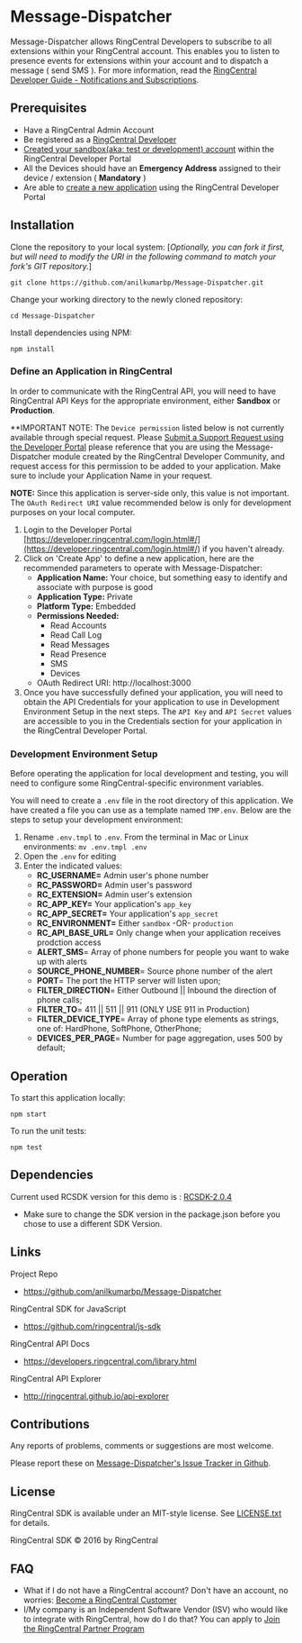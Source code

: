Message-Dispatcher
=======================

Message-Dispatcher allows RingCentral Developers to subscribe to all extensions within your RingCentral account. This enables you to listen to presence events for extensions within your account and to dispatch a message ( send SMS ). For more information, read the [RingCentral Developer Guide - Notifications and Subscriptions](https://developer.ringcentral.com/api-docs/latest/index.html#!#Notifications.html).

## Prerequisites

* Have a RingCentral Admin Account
* Be registered as a [RingCentral Developer](https://developers.ringcentral.com/)
* [Created your sandbox(aka: test or development) account](https://developer.ringcentral.com/library/tutorials/test-account.html) within the RingCentral Developer Portal
* All the Devices should have an **Emergency Address** assigned to their device / extension ( **Mandatory** )
* Are able to [create a new application](https://developer.ringcentral.com/my-account.html#/applications) using the RingCentral Developer Portal

## Installation

Clone the repository to your local system:
[_Optionally, you can fork it first, but will need to modify the URI in the following command to match your fork's GIT repository._]

```
git clone https://github.com/anilkumarbp/Message-Dispatcher.git
```

Change your working directory to the newly cloned repository:
```
cd Message-Dispatcher
```

Install dependencies using NPM:
```
npm install
```

### Define an Application in RingCentral

In order to communicate with the RingCentral API, you will need to have RingCentral API Keys for the appropriate environment, either **Sandbox** or **Production**.

**IMPORTANT NOTE: The `Device permission` listed below is not currently available through special request. Please [Submit a Support Request using the Developer Portal](https://developer.ringcentral.com/support.html) please reference that you are using the Message-Dispatcher module created by the RingCentral Developer Community, and request access for this permission to be added to your application. Make sure to include your Application Name in your request.

**NOTE:** Since this application is server-side only, this value is not important. The `OAuth Redirect URI` value recommended below is only for development purposes on your local computer. 

1. Login to the Developer Portal [https://developer.ringcentral.com/login.html#/](https://developer.ringcentral.com/login.html#/) if you haven't already.
2. Click on 'Create App' to define a new application, here are the recommended parameters to operate with Message-Dispatcher:
    * **Application Name:** Your choice, but something easy to identify and associate with purpose is good
    * **Application Type:** Private
    * **Platform Type:** Embedded
    * **Permissions Needed:**
        * Read Accounts
        * Read Call Log
        * Read Messages
        * Read Presence
        * SMS
        * Devices 
    * OAuth Redirect URI: http://localhost:3000
3. Once you have successfully defined your application, you will need to obtain the API Credentials for your application to use in Development Environment Setup in the next steps. The `API Key` and `API Secret` values are accessible to you in the Credentials section for your application in the RingCentral Developer Portal.


### Development Environment Setup

Before operating the application for local development and testing, you will need to configure some RingCentral-specific environment variables.

You will need to create a `.env` file in the root directory of this application. We have created a file you can use as a template named `TMP.env`. Below are the steps to setup your development environment:

1. Rename `.env.tmpl` to `.env`. From the terminal in Mac or Linux environments: `mv .env.tmpl .env`
2. Open the `.env` for editing
3. Enter the indicated values:
    * **RC_USERNAME=** Admin user's phone number
    * **RC_PASSWORD=** Admin user's password 
    * **RC_EXTENSION=** Admin user's extension
    * **RC_APP_KEY=** Your application's `app_key`
    * **RC_APP_SECRET=** Your application's `app_secret`
    * **RC_ENVIRONMENT=** Either `sandbox` -OR- `production`
    * **RC_API_BASE_URL=** Only change when your application receives prodction access
    * **ALERT_SMS**= Array of phone numbers for people you want to wake up with alerts
    * **SOURCE_PHONE_NUMBER**= Source phone number of the alert
    * **PORT**= The port the HTTP server will listen upon;
    * **FILTER_DIRECTION**= Either Outbound || Inbound the direction of phone calls;
    * **FILTER_TO**= 411 || 511 || 911 (ONLY USE 911 in Production)
    * **FILTER_DEVICE_TYPE**= Array of phone type elements as strings, one of: HardPhone, SoftPhone, OtherPhone;
    * **DEVICES_PER_PAGE**= Number for page aggregation, uses 500 by default;

## Operation

To start this application locally:
```
npm start
```

To run the unit tests:
```
npm test
```

## Dependencies

Current used RCSDK version for this demo is :
[RCSDK-2.0.4](https://github.com/ringcentral/ringcentral-js/tree/2.0.4)
* Make sure to change the SDK version in the package.json before you chose to use a different SDK Version.


## Links

Project Repo

* https://github.com/anilkumarbp/Message-Dispatcher

RingCentral SDK for JavaScript

* https://github.com/ringcentral/js-sdk

RingCentral API Docs

* https://developers.ringcentral.com/library.html

RingCentral API Explorer

* http://ringcentral.github.io/api-explorer

## Contributions

Any reports of problems, comments or suggestions are most welcome.

Please report these on [Message-Dispatcher's Issue Tracker in Github](https://github.com/anilkumarbp/Message-Dispatcher/issues).

## License

RingCentral SDK is available under an MIT-style license. See [LICENSE.txt](LICENSE.txt) for details.

RingCentral SDK &copy; 2016 by RingCentral

## FAQ

* What if I do not have a RingCentral account? Don't have an account, no worries: [Become a RingCentral Customer](https://www.ringcentral.com/office/plansandpricing.html)
* I/My company is an Independent Software Vendor (ISV) who would like to integrate with RingCentral, how do I do that? You can apply to [Join the RingCentral Partner Program](http://www.ringcentral.com/partner/isvreseller.html)
